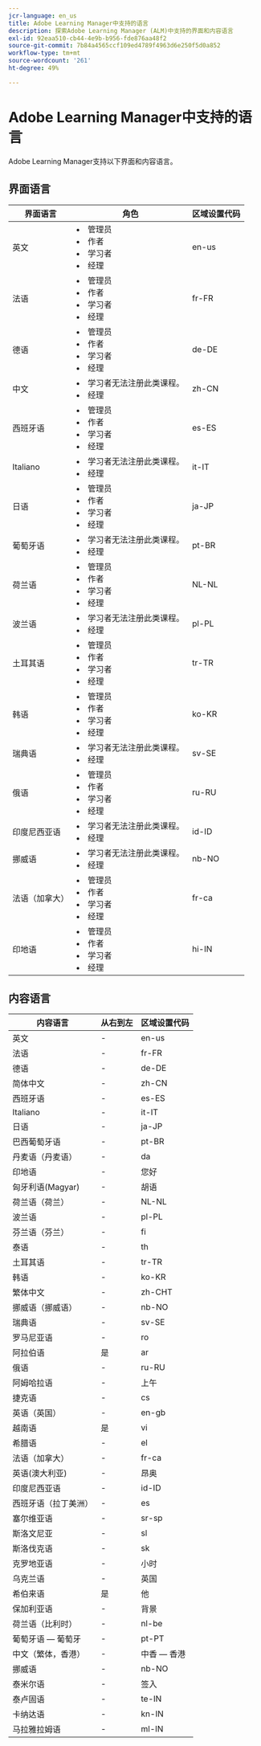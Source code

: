 ```yaml
---
jcr-language: en_us
title: Adobe Learning Manager中支持的语言
description: 探索Adobe Learning Manager (ALM)中支持的界面和内容语言
exl-id: 92eaa510-cb44-4e9b-b956-fde876aa48f2
source-git-commit: 7b84a4565ccf109ed4789f4963d6e250f5d0a852
workflow-type: tm+mt
source-wordcount: '261'
ht-degree: 49%

---
```


# Adobe Learning Manager中支持的语言

Adobe Learning Manager支持以下界面和内容语言。

## 界面语言

| 界面语言 | 角色 | 区域设置代码 |
|---|---|---|
| 英文 | <li>管理员</li><li>作者</li><li>学习者</li><li>经理</li> | en-us |
| 法语 | <li>管理员</li><li>作者</li><li>学习者</li><li>经理</li> | fr-FR |
| 德语 | <li>管理员</li><li>作者</li><li>学习者</li><li>经理</li> | de-DE |
| 中文 | <li>学习者无法注册此类课程。</li><li>经理</li> | zh-CN |
| 西班牙语 | <li>管理员</li><li>作者</li><li>学习者</li><li>经理</li> | es-ES |
| Italiano | <li>学习者无法注册此类课程。</li><li>经理</li> | it-IT |
| 日语 | <li>管理员</li><li>作者</li><li>学习者</li><li>经理</li> | ja-JP |
| 葡萄牙语 | <li>学习者无法注册此类课程。</li><li>经理</li> | pt-BR |
| 荷兰语 | <li>管理员</li><li>作者</li><li>学习者</li><li>经理</li> | NL-NL |
| 波兰语 | <li>学习者无法注册此类课程。</li><li>经理</li> | pl-PL |
| 土耳其语 | <li>管理员</li><li>作者</li><li>学习者</li><li>经理</li> | tr-TR |
| 韩语 | <li>管理员</li><li>作者</li><li>学习者</li><li>经理</li> | ko-KR |
| 瑞典语 | <li>学习者无法注册此类课程。</li><li>经理</li> | sv-SE |
| 俄语 | <li>管理员</li><li>作者</li><li>学习者</li><li>经理</li> | ru-RU |
| 印度尼西亚语 | <li>学习者无法注册此类课程。</li><li>经理</li> | id-ID |
| 挪威语 | <li>学习者无法注册此类课程。</li><li>经理</li> | nb-NO |
| 法语（加拿大） | <li>管理员</li><li>作者</li><li>学习者</li><li>经理</li> | fr-ca |
| 印地语 | <li>管理员</li><li>作者</li><li>学习者</li><li>经理</li> | hi-IN |

## 内容语言

| 内容语言 | 从右到左 | 区域设置代码 |
|---|---|---|
| 英文 | - | en-us |
| 法语 | - | fr-FR |
| 德语 | - | de-DE |
| 简体中文 | - | zh-CN |
| 西班牙语 | - | es-ES |
| Italiano | - | it-IT |
| 日语 | - | ja-JP |
| 巴西葡萄牙语 | - | pt-BR |
| 丹麦语（丹麦语） | - | da |
| 印地语 | - | 您好 |
| 匈牙利语(Magyar) | - | 胡语 |
| 荷兰语（荷兰） | - | NL-NL |
| 波兰语 | - | pl-PL |
| 芬兰语（芬兰） | - | fi |
| 泰语 | - | th |
| 土耳其语 | - | tr-TR |
| 韩语 | - | ko-KR |
| 繁体中文 | - | zh-CHT |
| 挪威语（挪威语） | - | nb-NO |
| 瑞典语 | - | sv-SE |
| 罗马尼亚语 | - | ro |
| 阿拉伯语 | 是 | ar |
| 俄语 | - | ru-RU |
| 阿姆哈拉语 | - | 上午 |
| 捷克语 | - | cs |
| 英语（英国） | - | en-gb |
| 越南语 | 是 | vi |
| 希腊语 | - | el |
| 法语（加拿大） | - | fr-ca |
| 英语(澳大利亚) | - | 昂奥 |
| 印度尼西亚语 | - | id-ID |
| 西班牙语（拉丁美洲） | - | es |
| 塞尔维亚语 | - | sr-sp |
| 斯洛文尼亚 | - | sl |
| 斯洛伐克语 | - | sk |
| 克罗地亚语 | - | 小时 |
| 乌克兰语 | - | 英国 |
| 希伯来语 | 是 | 他 |
| 保加利亚语 | - | 背景 |
| 荷兰语（比利时） | - | nl-be |
| 葡萄牙语 — 葡萄牙 | - | pt-PT |
| 中文（繁体，香港） | - | 中香 — 香港 |
| 挪威语 | - | nb-NO |
| 泰米尔语 | - | 签入 |
| 泰卢固语 | - | te-IN |
| 卡纳达语 | - | kn-IN |
| 马拉雅拉姆语 | - | ml-IN |

